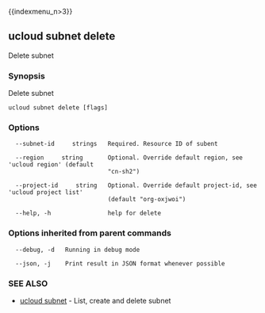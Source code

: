 {{indexmenu_n>3}}

## ucloud subnet delete

Delete subnet

### Synopsis

Delete subnet

```
ucloud subnet delete [flags]
```

### Options

```
  --subnet-id     strings   Required. Resource ID of subent 

  --region     string       Optional. Override default region, see 'ucloud region' (default
                            "cn-sh2") 

  --project-id     string   Optional. Override default project-id, see 'ucloud project list'
                            (default "org-oxjwoi") 

  --help, -h                help for delete 

```

### Options inherited from parent commands

```
  --debug, -d   Running in debug mode 

  --json, -j    Print result in JSON format whenever possible 

```

### SEE ALSO

* [ucloud subnet](software/cli/cmd/ucloud/subnet)	 - List, create and delete subnet

